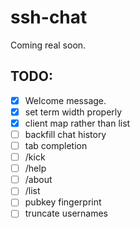 # ssh-chat

Coming real soon.


## TODO:

* [x] Welcome message.
* [x] set term width properly
* [x] client map rather than list
* [ ] backfill chat history
* [ ] tab completion
* [ ] /kick
* [ ] /help
* [ ] /about
* [ ] /list
* [ ] pubkey fingerprint
* [ ] truncate usernames
